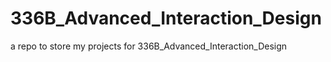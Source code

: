 # 336B_Advanced_Interaction_Design
a repo to store my projects for 336B_Advanced_Interaction_Design
